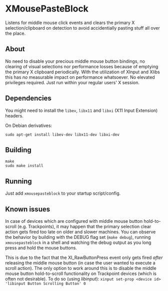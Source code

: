 # XMousePasteBlock

Listens for middle mouse click events and clears the primary X selection/clipboard on detection to avoid accidentially pasting stuff all over the place.

## About

No need to disable your precious middle mouse button bindings, no clearing of visual selections nor performance losses because of emptying the primary X clipboard periodically.
With the utilization of XInput and Xlibs this has _no_ measurable impact on performance whatsoever.
No elevated privileges required. Just run within your regular users' X session.

## Dependencies

You might need to install the `libev`, `libx11` and `libxi` (X11 Input Extension) headers.

On Debian derivatives:
````
sudo apt-get install libev-dev libx11-dev libxi-dev
````

## Building
````
make
sudo make install
````

## Running
Just add `xmousepasteblock` to your startup script/config.

## Known issues
In case of devices which are configured with middle mouse button hold-to-scroll (e.g. Trackpoints), it may happen that the primary selection clear action gets fired too late on older and slower machines.
You can observe the behavior by building with the DEBUG flag set (`make debug`), running `xmousepasteblock` in a shell and watching the debug output as you long press and hold the mouse buttons.

This is due to the fact that the XI_RawButtonPress event only gets fired _after_ releasing the middle mouse button (in case the user wanted to execute a scroll action).
The only option to work around this is to disable the middle mouse button hold-to-scroll functionality on Trackpoint devices (which is often not desirable).
To do so (using _libinput_):
`xinput set-prop <device id> 'libinput Button Scrolling Button' 0`
